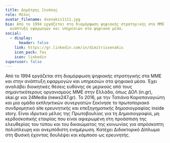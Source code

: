 ```yaml
---
title: Δημήτρης Ξενάκης
role: Μέλος
avatar_filename: dxenakis1111.jpg
bio: Από το 1994 εργάζεται στη διαμόρφωση ψηφιακής στρατηγικής στα ΜΜΕ και στην
  ανάπτυξη εφαρμογών και υπηρεσιών στα ψηφιακά μέσα.
social:
  - display:
      header: false
    link: https://gr.linkedin.com/in/dimitrisxenakis
    icon_pack: fas
    icon: linkedin
superuser: false
---
```

Από το 1994 εργάζεται στη διαμόρφωση ψηφιακής στρατηγικής στα ΜΜΕ και στην ανάπτυξη εφαρμογών και υπηρεσιών στα ψηφιακά μέσα. Έχει αναλάβει διοικητικές θέσεις ευθύνης σε μερικούς από τους σημαντικότερους οργανισμούς ΜΜΕ στην Ελλάδα, όπως ΔΟΛ (in.gr), skai.gr και 24Media (news247.gr). Το 2016, με την Τατιάνα Καραπαναγιώτη και μια ομάδα εκπληκτικών συνεργατών ξεκίνησε το πρωτοποριακό συνδρομητικό site ερευνητικής και επεξηγηματικής δημοσιογραφίας inside story. Είναι ιδρυτικό μέλος της Πρωτοβουλίας για τη Δημοσιογραφία, μη κερδοσκοπικής εταιρίας που είναι αφιερωμένη στη προάσπιση της ελευθερίας του τύπου και του δικαιώματος της κοινωνίας για απρόσκοπτη πολύπλευρη και ανεμπόδιστη ενημέρωση. Κατέχει Διδακτορικό Δίπλωμα στη Φυσική έχοντας δουλέψει και κάμποσο ως ερευνητής.